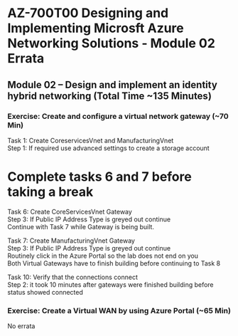 # AZ-700T00 Designing and Implementing Microsft Azure Networking Solutions - Module 02 Errata

## Module 02 – Design and implement an identity hybrid networking (Total Time ~135 Minutes)

### Exercise: Create and configure a virtual network gateway (~70 Min) 

Task 1: Create CoreservicesVnet and ManufacturingVnet <br>
Step 1: If required use advanced settings to create a storage account <br>

# Complete tasks 6 and 7 before taking a break 

Task 6: Create CoreServicesVnet Gateway <br>
Step 3: If Public IP Address Type is greyed out continue <br>
Continue with Task 7 while Gateway is being built. <br>

Task 7: Create ManufacturingVnet Gateway <br>
Step 3: If Public IP Address Type is greyed out continue <br>
Routinely click in the Azure Portal so the lab does not end on you <br>
Both Virtual Gateways have to finish building before continuing to Task 8 <br>

Task 10: Verify that the connections connect <br>
Step 2: it took 10 minutes after gateways were finished building before status showed connected <br>

### Exercise: Create a Virtual WAN by using Azure Portal (~65 Min)

No errata <br>
